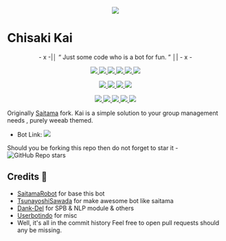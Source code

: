 <p align="center">
  <img src="https://i.ibb.co/GWmsDMm/2383b401afbd6081955179c9add41d5a.gif">
</p>

# Chisaki Kai

<p align="center">
- x -|│  “	Just some code who is a bot for fun. ”  │| - x -
</p>

<p align="center">
<a href="https://github.com/Ryomen-Sukuna/Kai" alt="GitHub closed issues"> <img src="https://img.shields.io/github/issues-closed-raw/ryomen-sukuna/kai?style=flat&logo=github&color=success" /> </a>
<a href="https://github.com/Ryomen-Sukuna/Kai/network/members" alt="GitHub forks"> <img src="https://img.shields.io/github/forks/Ryomen-Sukuna/Kai?label=Forks&logo=github" /> </a>
<a href="https://github.com/Ryomen-Sukuna/Kai" alt="GitHub closed pull requests"> <img src="https://img.shields.io/github/issues-pr-closed-raw/ryomen-sukuna/kai?color=success" /> </a>
<a href="https://github.com/Ryomen-Sukuna/Kai" alt="GitHub commit activity"> <img src="https://img.shields.io/github/commit-activity/m/ryomen-sukuna/kai" /> </a>
<a href="https://github.com/Ryomen-Sukuna/Kai/graphs/contributors" alt="GitHub contributors"> <img src="https://img.shields.io/github/contributors/ryomen-sukuna/kai?style=flat&logo=github" /> </a>
<a href="https://github.com/Ryomen-Sukuna/Kai" alt="GitHub issues"> <img src="https://img.shields.io/github/issues-raw/ryomen-sukuna/kai?style=flat&logo=github&color=yellow" /> </a>
</p>
<p align="center">
<a href="https://www.python.org/" alt="made-with-python"> <img src="https://img.shields.io/badge/Made%20with-Python-1f425f.svg?style=flat&logo=python&color=blue" /> </a>
<a href="https://github.com/Ryomen-Sukuna/Kai/blob/master/LICENSE" alt="GPLv3 license"> <img src="https://img.shields.io/badge/License-GPLv3-blue.svg" /> </a>
<a href="https://github.com/Ryomen-Sukuna/Kai" alt="GitHub repo size"> <img src="https://img.shields.io/github/repo-size/ryomen-sukuna/kai" /> </a>
<a href="https://makeapullrequest.com" alt="PRs Welcome"> <img src="https://img.shields.io/badge/PRs-welcome-brightgreen.svg?style=flat-square" /> </a>
</p>
<p align="center">
<a href="https://t.me/prinzeugenupdates" alt="Telegram!"> <img src="https://aleen42.github.io/badges/src/telegram.svg" /> </a>
<a href="" alt="Ryomen-Sukuna"> <img src="https://img.shields.io/badge/Built%20by-Sukuna-blue" /> </a>
<a href="https://t.me/Anomaliii" alt="Donate!"> <img src="https://aleen42.github.io/badges/src/telegram.svg" /> </a>
<a href="https://github.com/Ryomen-Sukuna/Kai/graphs/commit-activity" alt="Maintenance"> <img src="https://img.shields.io/badge/Maintained%3F-yes-green.svg" /> </a>
<a href="https://www.codacy.com/gh/Ryomen-Sukuna/Kai/dashboard?utm_source=github.com&amp;utm_medium=referral&amp;utm_content=Ryomen-Sukuna/Kai&amp;utm_campaign=Badge_Grade">
<img src="https://app.codacy.com/project/badge/Grade/5c121a363d734496846820ee8006c527"/></a>
</p>

Originally [Saitama](https://github.com/AnimeKaizoku/SaitamaRobot) fork. Kai is a simple solution to your group management needs 
, purely weeab themed. 

* Bot Link:  <a href="https://t.me/chisakikairobot" alt="Chisaki Kai"> <img src="https://img.shields.io/badge/%F0%9F%A4%96%20-Chisaki Kai-blue" /> </a>

Should you be forking this repo then do not forget to star it - <img alt="GitHub Repo stars" src="https://img.shields.io/github/stars/ryomen-sukuna/kai?color=white&label=%F0%9F%8C%9F%20star">

## Credits 📍
+ [SaitamaRobot](https://github.com/AnimeKaizoku/SaitamaRobot) for base this bot
+ [TsunayoshiSawada](https://github.com/SawadaTsunayoshi) for make awesome bot like saitama
+ [Dank-Del](https://github.com/Dank-del) for SPB & NLP module & others
+ [Userbotindo](https://github.com/userbotindo) for misc
+ Well, it's all in the commit history 
Feel free to open pull requests should any be missing.
